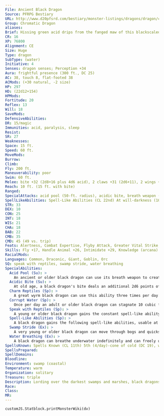 ```yaml
---
File: Ancient Black Dragon
Source: PFRPG Bestiary
URL: http://www.d20pfsrd.com/bestiary/monster-listings/dragons/dragon/chromatic-black/ancient-black-dragon
Group: Chromatic Dragon
aliases: 
Brief: Hissing green acid drips from the fanged maw of this blackscaled, horned dragon.
CR: 16
XP: 76800
Alignment: CE
Size: Huge
Type: dragon
SubType: (water)
Initiative: 4
Senses: dragon senses; Perception +34
Aura: frightful presence (300 ft., DC 25)
AC: 38, touch 8, flat-footed 38
ACMods: (+30 natural, -2 size)
HP: 297
HD: (22d12+154)
HPMods: 
Fortitude: 20
Reflex: 13
Will: 18
SaveMods: 
DefensiveAbilities: 
DR: 15/magic
Immunities: acid, paralysis, sleep
Resist: 
SR: 27
Weaknesses: 
Space: 15 ft.
Speed: 60 ft.
MoveMods: 
Burrow: 
Climb: 
Fly: 200 ft.
Maneuverability: poor
Swim: 60 ft.
Melee: bite +32 (2d8+16 plus 4d6 acid), 2 claws +31 (2d6+11), 2 wings +29 (1d8+5), tail +29 (2d6+16)
Reach: 10 ft. (15 ft. with bite)
Ranged: 
SpecialAttacks: acid pool (50-ft. radius), acidic bite, breath weapon (100-ft. line, DC 28, 20d6 acid), corrupt water, crush
SpellLikeAbilities: Spell-Like Abilities (CL 22nd) At will-darkness (100 ft. radius), insect plague, plant growth
STR: 33
DEX: 10
CON: 25
INT: 18
WIS: 21
CHA: 18
BAB: 22
CMB: 35
CMD: 45 (49 vs. trip)
Feats: Alertness, Combat Expertise, Flyby Attack, Greater Vital Strike, Improved Initiative, Improved Vital Strike, Multiattack, Power Attack, Skill Focus (Stealth), Vital Strike, Weapon Focus (bite)
Skills: Fly +17, Handle Animal +26, Intimidate +29, Knowledge (arcana) +29, Knowledge (history) +29, Knowledge (geography) +29, Perception +34, Spellcraft +29, Stealth +23, Swim +44
RacialMods: 
Languages: Common, Draconic, Giant, Goblin, Orc
SQ: speak with reptiles, swamp stride, water breathing
SpecialAbilities:
  Acid Pool (Su): >
    An ancient or older black dragon can use its breath weapon to create an acid pool as a standard action. This acid pool has a radius of 5 feet per age category of the dragon. When an acid pool is created, anyone inside its area takes an amount of damage equal to the dragon's breath weapon (Reflex half). Any creature that starts its turn touching this pool takes damage, but can make a Reflex save for half. Each round, the total damage dice of the pool is halved until the result would be less than 1d6. The acid pool floats on water, and deals damage to anything on the surface.
  Acidic Bite (Su): >
    At old age, a black dragon's bite deals an additional 2d6 points of acid damage. An ancient dragon's damage increases to 4d6, and a great wrym's to 6d6.
  Charm Reptiles (Sp): >
    A great wyrm black dragon can use this ability three times per day. It works as a mass charm monster spell that affects only reptilian animals. This ability is the equivalent of an 8th-level spell.
  Corrupt Water (Sp): >
    Once per day an adult or older black dragon can stagnate 10 cubic feet of still water, making it foul and unable to support water-breathing life. The ability spoils liquids containing water. Liquid-based magic items (such as potions) and items in a creature's possession must succeed on a Will save (DC equal to the dragon's frightful presence) or become ruined. This ability is the equivalent of a 1st-level spell. Its range is equal to that of the dragon's frightful presence.
  Speak with Reptiles (Sp): >
    A young or older black dragon gains the constant spell-like ability to speak with reptiles. This functions as speak with animals, but only with reptilian animals.
  Spell-Like Abilities (Sp): >
    A black dragon gains the following spell-like abilities, usable at will upon reaching the listed age category. Juvenile-darkness (radius 10 feet per age category); Old-plant growth; Ancient-insect plague.
  Swamp Stride (Ex): >
    A very young or older black dragon can move through bogs and quicksand without penalty at its normal speed. Hissing green acid drips from the fanged maw of this blackscaled, horned dragon.
  Water Breathing (Ex): >
    A black dragon can breathe underwater indefinitely and can freely use its breath weapon, spells, and other abilities while submerged. Age Category S pecial Abilities Caster Level Wyrmling Immunity to acid, water breathing - Very young Swamp stride - Young Speak with reptiles - Juvenile Darkness - Young adult DR 5/magic, spell resistance 1st Adult Corrupt water, frightful presence 3rd Mature adult DR 10/magic 5th Old Acidic bite, plant growth 7th Very old DR 15/magic 9th Ancient Acid pool, insect plague 11th Wyrm DR 20/magic 13th Great wyrm Charm reptiles 15th
SpellsKnown: Spells Known (CL 11th) 5th (4/day)-cone of cold (DC 19), wall of force 4th (7/day)-arcane eye, black tentacles, dimension door 3rd (7/day)-dispel magic, heroism, hold person (DC 17), slow (DC 17) 2nd (7/day)-blur, glitterdust (DC 16), invisibility, summon swarm, whispering wind 1st (7/day)-alarm, mage armor, magic missile, obscuring mist, true strike 0 (at will)-dancing lights, detect magic, light, mage hand, mending, message, prestidigitation, read magic, resistance
SpellsPrepared: 
SpellDomains: 
Bloodline: 
Environment: swamp (coastal)
Temperature: warm
Organization: solitary
Treasure: triple
Description: Lording over the darkest swamps and marshes, black dragons are the undisputed masters of their domain, ruling through cruelty and intimidation. Those who dwell within a black dragon's reach live in fear. Black dragons tend to make their lairs in remote parts of the swamp, preferably in caves at the bottom of dark and fetid pools. Inside, they pile up their filthy treasure and sleep amid the roots and muck. Black dragons prefer their food a bit rotten and will often allow a meal to sit in a pool for days before consuming it. Black dragons prefer treasures that do not rot or decay, making their hoard, full of coins, gemstones, jewelry, and other objects made from stone or metal.
Race: 
Class: 
MR: 
---
```

```dataviewjs
customJS.Statblock.printMonsterWiki(dv)
```
